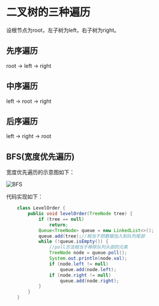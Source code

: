 # 二叉树的三种遍历

设根节点为root，左子树为left，右子树为right。

## 先序遍历

root -> left -> right

## 中序遍历

left -> root -> right

## 后序遍历

left -> right -> root

## BFS(宽度优先遍历)

宽度优先遍历的示意图如下：

![BFS](https://pic.leetcode-cn.com/1601255715-zYNzNP-image.png)

代码实现如下：
```java
    class LevelOrder {
        public void levelOrder(TreeNode tree) {
            if (tree == null)
                return;
            Queue<TreeNode> queue = new LinkedList<>();
            queue.add(tree);//相当于把数据加入到队列尾部
            while (!queue.isEmpty()) {
                //poll方法相当于移除队列头部的元素
                TreeNode node = queue.poll();
                System.out.println(node.val);
                if (node.left != null)
                    queue.add(node.left);
                if (node.right != null)
                    queue.add(node.right);
            }
        }
    }    
```